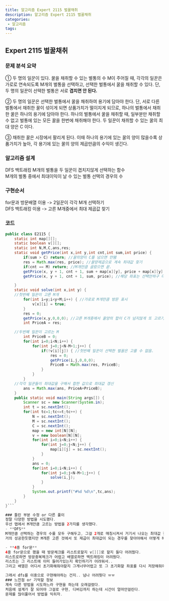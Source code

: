 ```yaml
---
title: 알고리즘 Expert 2115 벌꿀채취
description: 알고리즘 Expert 2115 벌꿀채취
categories:
 - 알고리즘  
tags:
---
```

## Expert 2115 벌꿀채취  
### 문제 분석 요약
① 두 명의 일꾼이 있다. 꿀을 채취할 수 있는 벌통의 수 M이 주어질 때,
     각각의 일꾼은 가로로 연속되도록 M개의 벌통을 선택하고, 선택한 벌통에서 꿀을 채취할 수 있다.
     단, 두 명의 일꾼이 선택한 벌통은 서로 **겹치면 안 된다.**

 ② 두 명의 일꾼은 선택한 벌통에서 꿀을 채취하여 용기에 담아야 한다.
     단, 서로 다른 벌통에서 채취한 꿀이 섞이게 되면 상품가치가 떨이지게 되므로, 하나의 벌통에서 채취한 꿀은 하나의 용기에 담아야 한다.
     하나의 벌통에서 꿀을 채취할 때, 일부분만 채취할 수 없고 벌통에 있는 모든 꿀을 한번에 채취해야 한다.
     두 일꾼이 채취할 수 있는 꿀의 최대 양은 C 이다.

 ③ 채취한 꿀은 시장에서 팔리게 된다. 이때 하나의 용기에 있는 꿀의 양이 많을수록 상품가치가 높아, 각 용기에 있는 꿀의 양의 제곱만큼의 수익이 생긴다.

### 알고리즘 설계  
DFS 백트래킹
M개의 벌통을 두 일꾼이 겹치지않게 선택하는 함수  
M개의 벌통 중에서 최대이익이 날 수 있는 벌통 선택의 경우의 수  

### 구현순서  
for문과 방문배열 이용 -> 2일꾼이 각각 M개 선택하기  
DFS 백트래킹 이용 -> 고른 M개중에서 최대 제곱값 찾기  

### 코드  
```java
public class E2115 {
	static int map[][];
	static boolean v[][];
	static int N,M,C,ans,res;
	static void getPrice(int x,int y,int cnt,int sum,int price) {
		if(sum > C) return; //꿀의양이 C를 넘으면 안됌
		res = Math.max(res, price); //꿀양제곱으로 계속 최대값 찾기
		if(cnt == M) return; //M개만큼 골랐으면 끝.
		getPrice(x, y + 1, cnt + 1, sum + map[x][y], price + map[x][y] * map[x][y]); //해당좌표 선택해서 sum과 price갱신
	    getPrice(x, y + 1, cnt + 1, sum, price); //해당 좌표는 선택안하구 다음껄로 넘어가기

	}
	static void solve(int x,int y) {
    //첫번째 일꾼이 고른 M개
		for(int i=y;i<y+M;i++) { //가로로 M개만큼 방문 표시
			v[x][i] = true;
		}
		res = 0;
		getPrice(x,y,0,0,0); //고른 M개중에서 꿀양의 합이 C가 넘지않게 또 고르기
		int PriceA = res;

    //두번째 일꾼이 고르는 M
		int PriceB = 0;
		for(int i=0;i<N;i++) {
			for(int j=0;j<N-M+1;j++) {
				if(!v[i][j]) { //첫번째 일꾼이 선택한 벌꿀은 고를 수 없음.
					res = 0;
					getPrice(i,j,0,0,0);
					PriceB = Math.max(res, PriceB);
				}
			}
		}
    //각각 일꾼들이 최대값을 구해서 합한 값으로 최대값 갱신
		ans = Math.max(ans, PriceA+PriceB);
	}
	public static void main(String args[]) {
		Scanner sc = new Scanner(System.in);
		int t = sc.nextInt();
		for(int tc=1;tc<=t;tc++) {
			N = sc.nextInt();
			M = sc.nextInt();
			C = sc.nextInt();
			map = new int[N][N];
			v = new boolean[N][N];
			for(int i=0;i<N;i++) {
				for(int j=0;j<N;j++) {
					map[i][j] = sc.nextInt();
				}
			}
			ans = 0;
			for(int i=0;i<N;i++) {
				for(int j=0;j<N-M+1;j++) {
					solve(i,j);
				}
			}
			System.out.printf("#%d %d\n",tc,ans);
		}
	}
}```

### 틀린 부분 수정 or 다른 풀이  
정말 다양한 방법을 시도했다.
우선 맵에서 M개만큼 고르는 방법을 2가지를 생각했다.
- **DFS**
M개만큼 선택하는 경우의 수를 모두 구해두고, 그걸 2개로 매칭시켜서 거기서 나오는 최대값 찾기
거의 성공한듯했지만 M개른 고른 것에서 또 제곱이 최대값이 되는 경우를 찾아야해서 어떻게 해야할 지 몰랐다.  

- **4중 for문**   
4중 for문으로 했을 때 방문체크를 리스트로할지 v[][]로 할지 둘다 어려웠다.
리스트로하면 방문중복체크가 어렵고 배열로하면 백트래킹이 어려웠다.  
리스트는 그 리스트에 이미 들어가있는지 확인하기가 어려워서..
그리고 배열은 어디서 초기화해줘야할지 그게너무어렵고 또 그 초기화할 좌표를 다시 저장해줘야하기때문에..  

그래서 dfs를 이중으로 구현해야하는 건지.. 넘나 어려웟다 ㅠㅠ
### 느낀점 or 기억할 정보  
계속 다른 방법을 시도하느라 구현을 하는데 오래걸렸다.
처음에 설계가 잘 되어야 그걸로 구현, 디버깅까지 하는데 시간이 얼마안걸린다.  
문제를 많이풀어서 방법을 익히자.
